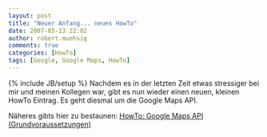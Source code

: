 ```yaml
---
layout: post
title: "Neuer Anfang... neues HowTo"
date: 2007-05-13 22:02
author: robert.muehsig
comments: true
categories: [HowTo]
tags: [Google, Google Maps, HowTo]
---
```

{% include JB/setup %}
Nachdem es in der letzten Zeit etwas stressiger bei mir und meinen Kollegen war, gibt es nun wieder einen neuen, kleinen HowTo Eintrag. Es geht diesmal um die Google Maps API.

Näheres gibts hier zu bestaunen:
<a href="{{BASE_PATH}}/?page_id=19" title="How To: Google Maps API">HowTo: Google Maps API (Grundvoraussetzungen)</a>
